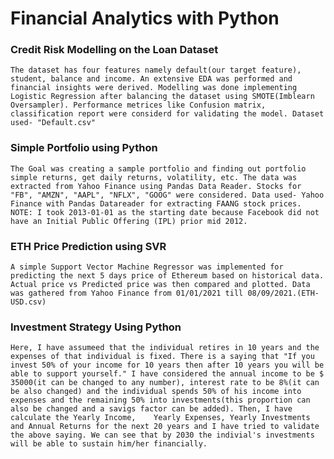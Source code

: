 # Financial Analytics with Python

### Credit Risk Modelling on the Loan Dataset
```The dataset has four features namely default(our target feature), student, balance and income. An extensive EDA was performed and financial insights were derived. Modelling was done implementing Logistic Regression after balancing the dataset using SMOTE(Imblearn Oversampler). Performance metrices like Confusion matrix, classification report were considerd for validating the model. Dataset used- "Default.csv"```

### Simple Portfolio using Python
```The Goal was creating a sample portfolio and finding out portfolio simple returns, get daily returns, volatility, etc. The data was extracted from Yahoo Finance using Pandas Data Reader. Stocks for "FB", "AMZN", "AAPL", "NFLX", "GOOG" were considered. Data used- Yahoo Finance with Pandas Datareader for extracting FAANG stock prices. NOTE: I took 2013-01-01 as the starting date because Facebook did not have an Initial Public Offering (IPL) prior mid 2012.```

### ETH Price Prediction using SVR
```A simple Support Vector Machine Regressor was implemented for predicting the next 5 days price of Ethereum based on historical data. Actual price vs Predicted price was then compared and plotted. Data was gathered from Yahoo Finance from 01/01/2021 till 08/09/2021.(ETH-USD.csv)```

### Investment Strategy Using Python
```Here, I have assumeed that the individual retires in 10 years and the expenses of that individual is fixed. There is a saying that "If you invest 50% of your income for 10 years then after 10 years you will be able to support yourself." I have considered the annual income to be $ 35000(it can be changed to any number), interest rate to be 8%(it can be also changed) and the individual spends 50% of his income into expenses and the remaining 50% into investments(this proportion can also be changed and a savigs factor can be added). Then, I have calculate the Yearly Income,	Yearly Expenses, Yearly Investments and	Annual Returns for the next 20 years and I have tried to validate the above saying. We can see that by 2030 the indivial's investments will be able to sustain him/her financially.```
